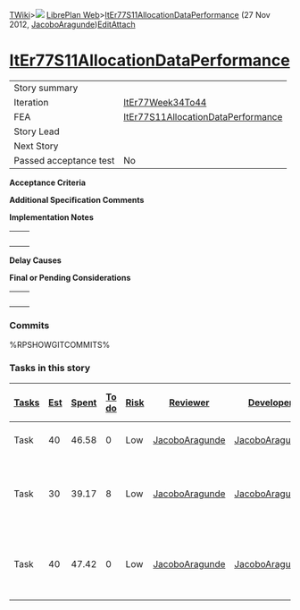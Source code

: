 [TWiki](/twiki/Main/WebHome)&gt;![](/twiki/TWiki/TWikiDocGraphics/web-bg-small.gif) [LibrePlan Web](/twiki/LibrePlan/WebHome)&gt;[ItEr77S11AllocationDataPerformance](http://wiki.libreplan-enterprise.com/twiki/LibrePlan/ItEr77S11AllocationDataPerformance "Topic revision: 5 (27 Nov 2012 - 09:04:15)") (27 Nov 2012, [JacoboAragunde](/twiki/Main/JacoboAragunde))[Edit](http://wiki.libreplan-enterprise.com/twiki/bin/edit/LibrePlan/ItEr77S11AllocationDataPerformance?t=1520337947 "Edit this topic text")[Attach](/twiki/bin/attach/LibrePlan/ItEr77S11AllocationDataPerformance "Attach an image or document to this topic")

 [ItEr77S11AllocationDataPerformance](/twiki/LibrePlan/ItEr77S11AllocationDataPerformance)
======================================================================================================================================================



|                        |                                                                                                    |
|------------------------|----------------------------------------------------------------------------------------------------|
| Story summary          |                                                                                                    |
| Iteration              | [ItEr77Week34To44](/twiki/LibrePlan/ItEr77Week34To44)                                     |
| FEA                    | [ItEr77S11AllocationDataPerformance](/twiki/LibrePlan/ItEr77S11AllocationDataPerformance) |
| Story Lead             |                                                                                                    |
| Next Story             |                                                                                                    |
| Passed acceptance test | No                                                                                                 |

**Acceptance Criteria**

**Additional Specification Comments**

**Implementation Notes**

|     |     |
|-----|-----|
|     |     |

**Delay Causes**

**Final or Pending Considerations**

|     |     |
|-----|-----|
|     |     |

###  Commits

%RPSHOWGITCOMMITS%

###  Tasks in this story



| [Tasks](http://wiki.libreplan-enterprise.com/twiki/LibrePlan/ItEr77S11AllocationDataPerformance?sortcol=0;table=2;up=0#sorted_table "Sort by this column") | [Est](http://wiki.libreplan-enterprise.com/twiki/LibrePlan/ItEr77S11AllocationDataPerformance?sortcol=1;table=2;up=0#sorted_table "Sort by this column") | [Spent](http://wiki.libreplan-enterprise.com/twiki/LibrePlan/ItEr77S11AllocationDataPerformance?sortcol=2;table=2;up=0#sorted_table "Sort by this column") | [To do](http://wiki.libreplan-enterprise.com/twiki/LibrePlan/ItEr77S11AllocationDataPerformance?sortcol=3;table=2;up=0#sorted_table "Sort by this column") | [Risk](http://wiki.libreplan-enterprise.com/twiki/LibrePlan/ItEr77S11AllocationDataPerformance?sortcol=4;table=2;up=0#sorted_table "Sort by this column") | [Reviewer](http://wiki.libreplan-enterprise.com/twiki/LibrePlan/ItEr77S11AllocationDataPerformance?sortcol=5;table=2;up=0#sorted_table "Sort by this column") | [Developer](http://wiki.libreplan-enterprise.com/twiki/LibrePlan/ItEr77S11AllocationDataPerformance?sortcol=6;table=2;up=0#sorted_table "Sort by this column") | [Task Name](http://wiki.libreplan-enterprise.com/twiki/LibrePlan/ItEr77S11AllocationDataPerformance?sortcol=7;table=2;up=0#sorted_table "Sort by this column") | [Start Date](http://wiki.libreplan-enterprise.com/twiki/LibrePlan/ItEr77S11AllocationDataPerformance?sortcol=8;table=2;up=0#sorted_table "Sort by this column") | [Est End Date](http://wiki.libreplan-enterprise.com/twiki/LibrePlan/ItEr77S11AllocationDataPerformance?sortcol=9;table=2;up=0#sorted_table "Sort by this column") | [End Date](http://wiki.libreplan-enterprise.com/twiki/LibrePlan/ItEr77S11AllocationDataPerformance?sortcol=10;table=2;up=0#sorted_table "Sort by this column") |
|---------------------------------------------------------------------------------------------------------------------------------------------------------------------|-------------------------------------------------------------------------------------------------------------------------------------------------------------------|---------------------------------------------------------------------------------------------------------------------------------------------------------------------|---------------------------------------------------------------------------------------------------------------------------------------------------------------------|--------------------------------------------------------------------------------------------------------------------------------------------------------------------|------------------------------------------------------------------------------------------------------------------------------------------------------------------------|-------------------------------------------------------------------------------------------------------------------------------------------------------------------------|-------------------------------------------------------------------------------------------------------------------------------------------------------------------------|--------------------------------------------------------------------------------------------------------------------------------------------------------------------------|----------------------------------------------------------------------------------------------------------------------------------------------------------------------------|-------------------------------------------------------------------------------------------------------------------------------------------------------------------------|
| Task                                                                                                                                                                | 40                                                                                                                                                                | 46.58                                                                                                                                                               | 0                                                                                                                                                                   | Low                                                                                                                                                                | [JacoboAragunde](/twiki/Main/JacoboAragunde)                                                                                                                  | [JacoboAragunde](/twiki/Main/JacoboAragunde)                                                                                                                   | [Create allocation data entity](/twiki/LibrePlan/AnA03S04AllocationDataPerformance#TasK1)                                                                      |                                                                                                                                                                          |                                                                                                                                                                            |                                                                                                                                                                         |
| Task                                                                                                                                                                | 30                                                                                                                                                                | 39.17                                                                                                                                                               | 8                                                                                                                                                                   | Low                                                                                                                                                                | [JacoboAragunde](/twiki/Main/JacoboAragunde)                                                                                                                  | [JacoboAragunde](/twiki/Main/JacoboAragunde)                                                                                                                   | [Implement asynchronous save of allocation data information](/twiki/LibrePlan/AnA03S04AllocationDataPerformance#TasK2)                                         |                                                                                                                                                                          |                                                                                                                                                                            | 0                                                                                                                                                                       |
| Task                                                                                                                                                                | 40                                                                                                                                                                | 47.42                                                                                                                                                               | 0                                                                                                                                                                   | Low                                                                                                                                                                | [JacoboAragunde](/twiki/Main/JacoboAragunde)                                                                                                                  | [JacoboAragunde](/twiki/Main/JacoboAragunde)                                                                                                                   | [Implement resource load screen with the new allocation data model](/twiki/LibrePlan/AnA03S04AllocationDataPerformance#TasK3)                                  |                                                                                                                                                                          |                                                                                                                                                                            |                                                                                                                                                                         |


